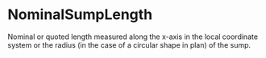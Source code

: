 NominalSumpLength
=================

Nominal or quoted length measured along the x-axis in the local coordinate system or the radius (in the case of a circular shape in plan) of the sump.
